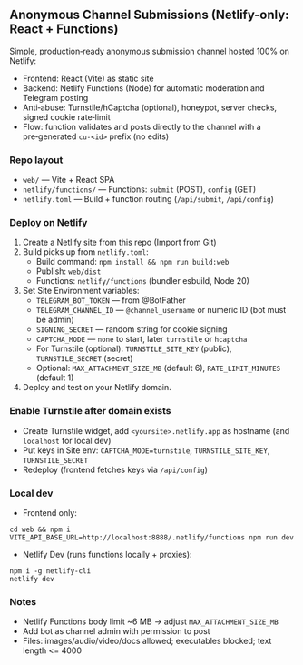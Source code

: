 ## Anonymous Channel Submissions (Netlify-only: React + Functions)

Simple, production‑ready anonymous submission channel hosted 100% on Netlify:
- Frontend: React (Vite) as static site
- Backend: Netlify Functions (Node) for automatic moderation and Telegram posting
- Anti‑abuse: Turnstile/hCaptcha (optional), honeypot, server checks, signed cookie rate‑limit
- Flow: function validates and posts directly to the channel with a pre‑generated `cu-<id>` prefix (no edits)

### Repo layout
- `web/` — Vite + React SPA
- `netlify/functions/` — Functions: `submit` (POST), `config` (GET)
- `netlify.toml` — Build + function routing (`/api/submit`, `/api/config`)

### Deploy on Netlify
1) Create a Netlify site from this repo (Import from Git)
2) Build picks up from `netlify.toml`:
   - Build command: `npm install && npm run build:web`
   - Publish: `web/dist`
   - Functions: `netlify/functions` (bundler esbuild, Node 20)
3) Set Site Environment variables:
   - `TELEGRAM_BOT_TOKEN` — from @BotFather
   - `TELEGRAM_CHANNEL_ID` — `@channel_username` or numeric ID (bot must be admin)
   - `SIGNING_SECRET` — random string for cookie signing
   - `CAPTCHA_MODE` — `none` to start, later `turnstile` or `hcaptcha`
   - For Turnstile (optional): `TURNSTILE_SITE_KEY` (public), `TURNSTILE_SECRET` (secret)
   - Optional: `MAX_ATTACHMENT_SIZE_MB` (default 6), `RATE_LIMIT_MINUTES` (default 1)
4) Deploy and test on your Netlify domain.

### Enable Turnstile after domain exists
- Create Turnstile widget, add `<yoursite>.netlify.app` as hostname (and `localhost` for local dev)
- Put keys in Site env: `CAPTCHA_MODE=turnstile`, `TURNSTILE_SITE_KEY`, `TURNSTILE_SECRET`
- Redeploy (frontend fetches keys via `/api/config`)

### Local dev
- Frontend only:
```
cd web && npm i
VITE_API_BASE_URL=http://localhost:8888/.netlify/functions npm run dev
```
- Netlify Dev (runs functions locally + proxies):
```
npm i -g netlify-cli
netlify dev
```

### Notes
- Netlify Functions body limit ~6 MB → adjust `MAX_ATTACHMENT_SIZE_MB`
- Add bot as channel admin with permission to post
- Files: images/audio/video/docs allowed; executables blocked; text length <= 4000
